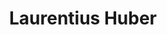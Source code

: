 ---
title: "Laurentius Huber"
presenter_id: laurentius_huber
layout: member_all_publications
permalink: /member_full_publications/:presenter_id/
---